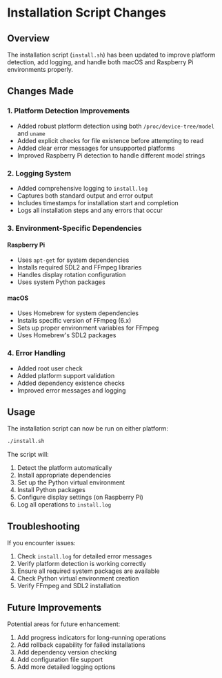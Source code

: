 # Installation Script Changes

## Overview

The installation script (`install.sh`) has been updated to improve platform detection, add logging, and handle both macOS and Raspberry Pi environments properly.

## Changes Made

### 1. Platform Detection Improvements

- Added robust platform detection using both `/proc/device-tree/model` and `uname`
- Added explicit checks for file existence before attempting to read
- Added clear error messages for unsupported platforms
- Improved Raspberry Pi detection to handle different model strings

### 2. Logging System

- Added comprehensive logging to `install.log`
- Captures both standard output and error output
- Includes timestamps for installation start and completion
- Logs all installation steps and any errors that occur

### 3. Environment-Specific Dependencies

#### Raspberry Pi

- Uses `apt-get` for system dependencies
- Installs required SDL2 and FFmpeg libraries
- Handles display rotation configuration
- Uses system Python packages

#### macOS

- Uses Homebrew for system dependencies
- Installs specific version of FFmpeg (6.x)
- Sets up proper environment variables for FFmpeg
- Uses Homebrew's SDL2 packages

### 4. Error Handling

- Added root user check
- Added platform support validation
- Added dependency existence checks
- Improved error messages and logging

## Usage

The installation script can now be run on either platform:

```bash
./install.sh
```

The script will:

1. Detect the platform automatically
2. Install appropriate dependencies
3. Set up the Python virtual environment
4. Install Python packages
5. Configure display settings (on Raspberry Pi)
6. Log all operations to `install.log`

## Troubleshooting

If you encounter issues:

1. Check `install.log` for detailed error messages
2. Verify platform detection is working correctly
3. Ensure all required system packages are available
4. Check Python virtual environment creation
5. Verify FFmpeg and SDL2 installation

## Future Improvements

Potential areas for future enhancement:

1. Add progress indicators for long-running operations
2. Add rollback capability for failed installations
3. Add dependency version checking
4. Add configuration file support
5. Add more detailed logging options
